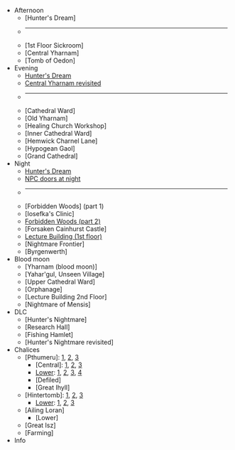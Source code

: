 * Afternoon
  * [Hunter's Dream]
  * ---
  * [1st Floor Sickroom]
  * [Central Yharnam]
  * [Tomb of Oedon]
* Evening
  * [Hunter's Dream](dream_evening)
  * [Central Yharnam revisited](yharnam_after_oedon)
  * ---
  * [Cathedral Ward]
  * [Old Yharnam]
  * [Healing Church Workshop]
  * [Inner Cathedral Ward]
  * [Hemwick Charnel Lane]
  * [Hypogean Gaol]
  * [Grand Cathedral]
* Night
  * [Hunter's Dream](dream_night)
  * [NPC doors at night](doors_night)
  * ---
  * [Forbidden Woods] (part 1)
  * [Iosefka's Clinic]
  * [Forbidden Woods (part 2)](fb_2)
  * [Forsaken Cainhurst Castle]
  * [Lecture Building (1st floor)](lecture_building)
  * [Nightmare Frontier]
  * [Byrgenwerth]
* Blood moon
  * [Yharnam (blood moon)]
  * [Yahar'gul, Unseen Village]
  * [Upper Cathedral Ward]
  * [Orphanage]
  * [Lecture Building 2nd Floor]
  * [Nightmare of Mensis]
* DLC
  * [Hunter's Nightmare]
  * [Research Hall]
  * [Fishing Hamlet]
  * [Hunter's Nightmare revisited]
* Chalices
  * [Pthumeru]\: [1](p1), [2](p2), [3](p3)
    * [Central]\: [1](cp1), [2](cp2), [3](cp3)
    * [Lower](pthumeru_lower)\: [1](lp1), [2](lp2), [3](lp3), [4](lp4)
    * [Defiled]
    * [Great Ihyll]
  * [Hintertomb]\: [1](hinter1), [2](hinter2), [3](hinter3)
    * [Lower](hinterlow): [1](lh1), [2](lh2), [3](lh3)
  * [Ailing Loran]
    * [Lower]
  * [Great Isz]
  * [Farming]
* Info
